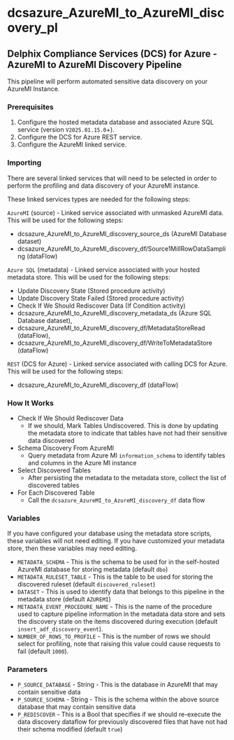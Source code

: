 # dcsazure_AzureMI_to_AzureMI_discovery_pl
## Delphix Compliance Services (DCS) for Azure - AzureMI to AzureMI Discovery Pipeline

This pipeline will perform automated sensitive data discovery on your AzureMI Instance.

### Prerequisites
1. Configure the hosted metadata database and associated Azure SQL service (version `V2025.01.15.0`+).
1. Configure the DCS for Azure REST service.
1. Configure the AzureMI linked service.

### Importing
There are several linked services that will need to be selected in order to perform the profiling and data discovery of your AzureMI instance.

These linked services types are needed for the following steps:


`AzureMI` (source) - Linked service associated with unmasked AzureMI data. This will be used for the following
steps:
* dcsazure_AzureMI_to_AzureMI_discovery_source_ds (AzureMI Database dataset)
* dcsazure_AzureMI_to_AzureMI_discovery_df/Source1MillRowDataSampling (dataFlow)

`Azure SQL` (metadata) - Linked service associated with your hosted metadata store. This will be used for the following
steps:
* Update Discovery State (Stored procedure activity)
* Update Discovery State Failed (Stored procedure activity)
* Check If We Should Rediscover Data (If Condition activity)
* dcsazure_AzureMI_to_AzureMI_discovery_metadata_ds (Azure SQL Database dataset),
* dcsazure_AzureMI_to_AzureMI_discovery_df/MetadataStoreRead (dataFlow),
* dcsazure_AzureMI_to_AzureMI_discovery_df/WriteToMetadataStore (dataFlow)

`REST` (DCS for Azure) - Linked service associated with calling DCS for Azure. This will be used for the following
  steps:
* dcsazure_AzureMI_to_AzureMI_discovery_df (dataFlow)

### How It Works

* Check If We Should Rediscover Data
  * If we should, Mark Tables Undiscovered. This is done by updating the metadata store to indicate that tables have not had their sensitive data discovered
* Schema Discovery From AzureMI
  * Query metadata from Azure MI `information_schema` to identify tables and columns in the Azure MI instance
* Select Discovered Tables
  * After persisting the metadata to the metadata store, collect the list of discovered tables
* For Each Discovered Table
  * Call the `dcsazure_AzureMI_to_AzureMI_discovery_df` data flow

### Variables

If you have configured your database using the metadata store scripts, these variables will not need editing. If you
have customized your metadata store, then these variables may need editing.

* `METADATA_SCHEMA` - This is the schema to be used for in the self-hosted AzureMI database for storing metadata
  (default `dbo`)
* `METADATA_RULESET_TABLE` - This is the table to be used for storing the discovered ruleset
  (default `discovered_ruleset`)
* `DATASET` - This is used to identify data that belongs to this pipeline in the metadata store (default `AZUREMI`)
* `METADATA_EVENT_PROCEDURE_NAME` - This is the name of the procedure used to capture pipeline information in the metadata data store and sets the discovery state on the items discovered during execution (default `insert_adf_discovery_event`).
* `NUMBER_OF_ROWS_TO_PROFILE` - This is the number of rows we should select for profiling, note that raising this value could cause requests to fail (default `1000`).

### Parameters

* `P_SOURCE_DATABASE` - String - This is the database in AzureMI that may contain sensitive data
* `P_SOURCE_SCHEMA` - String - This is the schema within the above source database that may contain sensitive data
* `P_REDISCOVER` - This is a Bool that specifies if we should re-execute the data discovery dataflow for previously discovered files that have not had their schema modified (default `true`)
